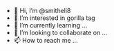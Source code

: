 - 👋 Hi, I’m @smitheli8
- 👀 I’m interested in gorilla tag
- 🌱 I’m currently learning ...
- 💞️ I’m looking to collaborate on ...
- 📫 How to reach me ...

<!---
smitheli8/smitheli8 is a ✨ special ✨ repository because its `README.md` (this file) appears on your GitHub profile.
You can click the Preview link to take a look at your changes.
--->

